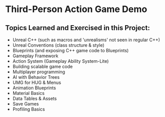 # Third-Person Action Game Demo

## Topics Learned and Exercised in this Project:
- Unreal C++ (such as macros and 'unrealisms' not seen in regular C++)
- Unreal Conventions (class structure & style)
- Blueprints (and exposing C++ game code to Blueprints)
- Gameplay Framework
- Action System (Gameplay Ability System-Lite)
- Building scalable game code
- Multiplayer programming
- AI with Behavior Trees
- UMG for HUG & Menus
- Animation Blueprints
- Material Basics
- Data Tables & Assets
- Save Games
- Profiling Basics
